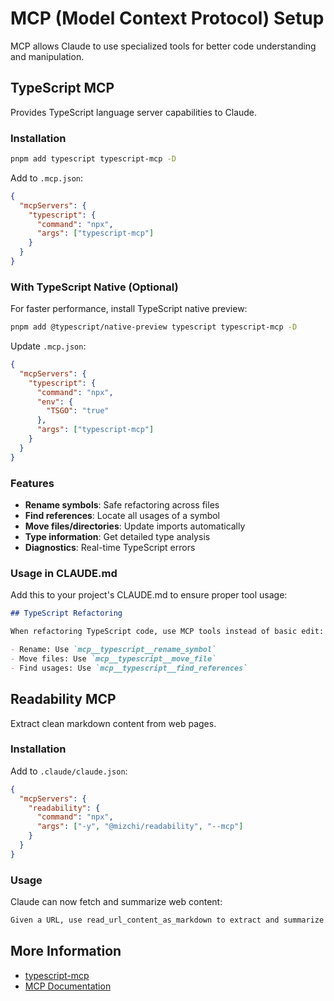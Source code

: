 # MCP (Model Context Protocol) Setup

MCP allows Claude to use specialized tools for better code understanding and manipulation.

## TypeScript MCP

Provides TypeScript language server capabilities to Claude.

### Installation

```bash
pnpm add typescript typescript-mcp -D
```

Add to `.mcp.json`:

```json
{
  "mcpServers": {
    "typescript": {
      "command": "npx",
      "args": ["typescript-mcp"]
    }
  }
}
```

### With TypeScript Native (Optional)

For faster performance, install TypeScript native preview:

```bash
pnpm add @typescript/native-preview typescript typescript-mcp -D
```

Update `.mcp.json`:

```json
{
  "mcpServers": {
    "typescript": {
      "command": "npx",
      "env": {
        "TSGO": "true"
      },
      "args": ["typescript-mcp"]
    }
  }
}
```

### Features

- **Rename symbols**: Safe refactoring across files
- **Find references**: Locate all usages of a symbol
- **Move files/directories**: Update imports automatically
- **Type information**: Get detailed type analysis
- **Diagnostics**: Real-time TypeScript errors

### Usage in CLAUDE.md

Add this to your project's CLAUDE.md to ensure proper tool usage:

```markdown
## TypeScript Refactoring

When refactoring TypeScript code, use MCP tools instead of basic edit:

- Rename: Use `mcp__typescript__rename_symbol`
- Move files: Use `mcp__typescript__move_file`
- Find usages: Use `mcp__typescript__find_references`
```

## Readability MCP

Extract clean markdown content from web pages.

### Installation

Add to `.claude/claude.json`:

```json
{
  "mcpServers": {
    "readability": {
      "command": "npx",
      "args": ["-y", "@mizchi/readability", "--mcp"]
    }
  }
}
```

### Usage

Claude can now fetch and summarize web content:

```markdown
Given a URL, use read_url_content_as_markdown to extract and summarize the content.
```

## More Information

- [typescript-mcp](https://github.com/mizchi/typescript-mcp)
- [MCP Documentation](https://docs.anthropic.com/docs/mcp)
